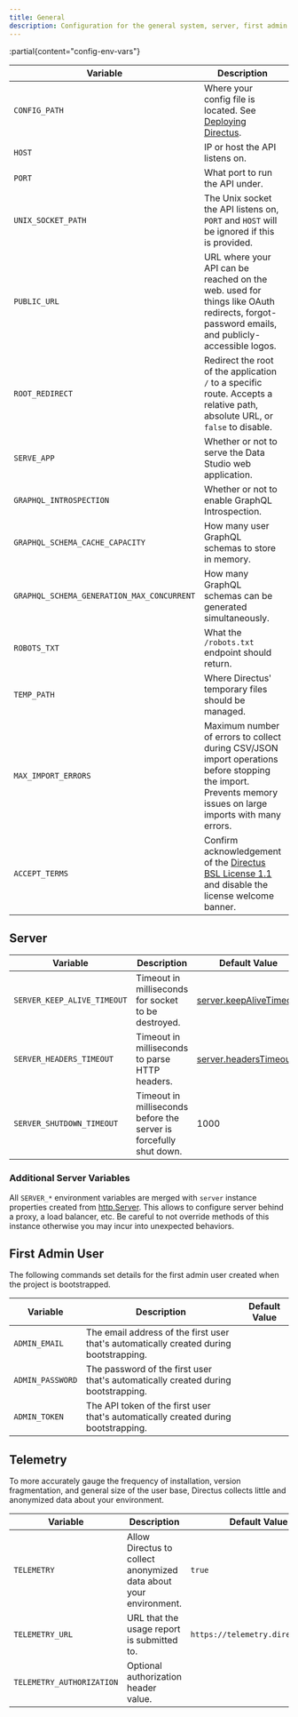 ```yaml
---
title: General
description: Configuration for the general system, server, first admin user, and telemetry.
---
```



:partial{content="config-env-vars"}

| Variable                                   | Description                                                                                                                                | Default Value                |
| ------------------------------------------ | ------------------------------------------------------------------------------------------------------------------------------------------ | ---------------------------- |
| `CONFIG_PATH`                              | Where your config file is located. See [Deploying Directus](/self-hosting/deploying).                                                      | `.env`                       |
| `HOST`                                     | IP or host the API listens on.                                                                                                             | `0.0.0.0`                    |
| `PORT`                                     | What port to run the API under.                                                                                                            | `8055`                       |
| `UNIX_SOCKET_PATH`                         | The Unix socket the API listens on, `PORT` and `HOST` will be ignored if this is provided.                                                 |                              |
| `PUBLIC_URL`                               | URL where your API can be reached on the web. used for things like OAuth redirects, forgot-password emails, and publicly-accessible logos. | `/`                          |
| `ROOT_REDIRECT`                            | Redirect the root of the application `/` to a specific route. Accepts a relative path, absolute URL, or `false` to disable.                | `./admin`                    |
| `SERVE_APP`                                | Whether or not to serve the Data Studio web application.                                                                                   | `true`                       |
| `GRAPHQL_INTROSPECTION`                    | Whether or not to enable GraphQL Introspection.                                                                                            | `true`                       |
| `GRAPHQL_SCHEMA_CACHE_CAPACITY`            | How many user GraphQL schemas to store in memory.                                                                                          | `100`                        |
| `GRAPHQL_SCHEMA_GENERATION_MAX_CONCURRENT` | How many GraphQL schemas can be generated simultaneously.                                                                                  | `5`                          |
| `ROBOTS_TXT`                               | What the `/robots.txt` endpoint should return.                                                                                             | `User-agent: *\nDisallow: /` |
| `TEMP_PATH`                                | Where Directus' temporary files should be managed.                                                                                         | `./node_modules/.directus`   |
| `MAX_IMPORT_ERRORS`                        | Maximum number of errors to collect during CSV/JSON import operations before stopping the import. Prevents memory issues on large imports with many errors. | `1000`                       |
| `ACCEPT_TERMS`                             | Confirm acknowledgement of the [Directus BSL License 1.1](https://directus.io/bsl) and disable the license welcome banner.                 | `false`                      |


## Server

| Variable                    | Description                                                        | Default Value                                                                                                |
| --------------------------- | ------------------------------------------------------------------ | ------------------------------------------------------------------------------------------------------------ |
| `SERVER_KEEP_ALIVE_TIMEOUT` | Timeout in milliseconds for socket to be destroyed.                | [server.keepAliveTimeout](https://github.com/nodejs/node/blob/master/doc/api/http.md#serverkeepalivetimeout) |
| `SERVER_HEADERS_TIMEOUT`    | Timeout in milliseconds to parse HTTP headers.                     | [server.headersTimeout](https://github.com/nodejs/node/blob/master/doc/api/http.md#serverheaderstimeout)     |
| `SERVER_SHUTDOWN_TIMEOUT`   | Timeout in milliseconds before the server is forcefully shut down. | 1000                                                                                                         |

### Additional Server Variables
All `SERVER_*` environment variables are merged with `server` instance properties created from [http.Server](https://github.com/nodejs/node/blob/master/doc/api/http.md#class-httpserver). This allows to configure server behind a proxy, a load balancer, etc. Be careful to not override methods of this instance otherwise you may incur into unexpected behaviors.

## First Admin User

The following commands set details for the first admin user created when the project is bootstrapped.

| Variable         | Description                                                                            | Default Value |
| ---------------- | -------------------------------------------------------------------------------------- | ------------- |
| `ADMIN_EMAIL`    | The email address of the first user that's automatically created during bootstrapping. |               |
| `ADMIN_PASSWORD` | The password of the first user that's automatically created during bootstrapping.      |               |
| `ADMIN_TOKEN`    | The API token of the first user that's automatically created during bootstrapping.     |               |

## Telemetry

To more accurately gauge the frequency of installation, version fragmentation, and general size of the user base, Directus collects little and anonymized data about your environment.

| Variable                  | Description                                                       | Default Value                    |
| ------------------------- | ----------------------------------------------------------------- | -------------------------------- |
| `TELEMETRY`               | Allow Directus to collect anonymized data about your environment. | `true`                           |
| `TELEMETRY_URL`           | URL that the usage report is submitted to.                        | `https://telemetry.directus.io/` |
| `TELEMETRY_AUTHORIZATION` | Optional authorization header value.                              |                                  |
